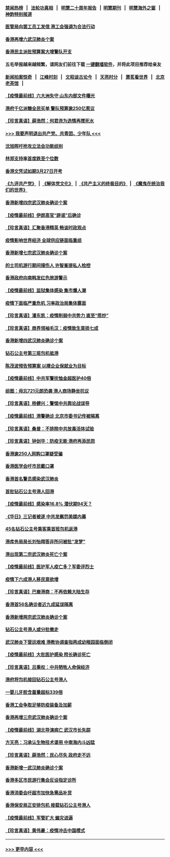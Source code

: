 #### [禁闻热榜](热点新闻.md?=0)  &nbsp;&nbsp;|&nbsp;&nbsp; [法轮功真相](https://github.com/gfw-breaker/truth/blob/master/README.md?=0) &nbsp;&nbsp;|&nbsp;&nbsp; [明慧二十周年报告](https://github.com/gfw-breaker/mh-reports/blob/master/README.md?=0) &nbsp;&nbsp;|&nbsp;&nbsp;[明慧期刊](https://github.com/gfw-breaker/mh-qikan) &nbsp;&nbsp;|&nbsp;&nbsp; [明慧海外之窗](https://github.com/gfw-breaker/mh-news/blob/master/README.md?=0) &nbsp;&nbsp;|&nbsp;&nbsp; [神韵特别报道](https://github.com/gfw-breaker/mh-news/blob/master/shenyun.md?=0)
#### [医管局向罢工员工发信 港工会强调为合法行动](../pages/nsc415/n11898870.md?t=02272031) 
#### [香港再增六武汉肺炎个案](../pages/nsc415/n11898843.md?t=02272031) 
#### [香港民主派批预算案大增警队开支](../pages/nsc415/n11898813.md?t=02272031) 
#### 五毛举报越来越频繁，请网友们前往下载 [一键翻墙软件](https://github.com/gfw-breaker/ssr-accounts)，并将此项目推荐给亲友
#### [新闻拍案惊奇](https://github.com/gfw-breaker/banned-news/blob/master/pages/link4.md) &nbsp;&nbsp;|&nbsp;&nbsp; [江峰时刻](https://github.com/gfw-breaker/banned-news/blob/master/pages/link4.md) &nbsp;&nbsp;|&nbsp;&nbsp; [文昭谈古论今](https://github.com/gfw-breaker/banned-news/blob/master/pages/link4.md) &nbsp;&nbsp;|&nbsp;&nbsp; [天亮时分](https://github.com/gfw-breaker/banned-news/blob/master/pages/link4.md) &nbsp;&nbsp;|&nbsp;&nbsp; [萧茗看世界](https://github.com/gfw-breaker/banned-news/blob/master/pages/link4.md) &nbsp;&nbsp;|&nbsp;&nbsp; [北京老茶馆](https://github.com/gfw-breaker/banned-news/blob/master/pages/link4.md) &nbsp;&nbsp;|&nbsp;&nbsp; 
#### [【疫情最前线】六大洲失守 山东内部文件曝光](../pages/nsc415/n11898455.md?t=02272031) 
#### [港府千亿派糖全民买单 警队预算逾250亿惹议](../pages/nsc415/n11898608.md?t=02272031) 
#### [【珍言真语】薛浩然：何君尧为选情再搅死水](../pages/nsc415/n11898269.md?t=02272031) 
#### [>>> 我要声明退出共产党、共青团、少年队 <<<](https://github.com/begood0513/goodnews/blob/master/quit/letter.md) 
#### [沈旭晖吁抢攻立法会功能组别](../pages/nsc415/n11896084.md?t=02272031) 
#### [林郑支持率首度跌至个位数](../pages/nsc415/n11896058.md?t=02272031) 
#### [香港文凭试如期3月27日开考](../pages/nsc415/n11896055.md?t=02272031) 
#### [《九评共产党》](https://github.com/begood0513/9ping.md/blob/master/README.md) &nbsp;|&nbsp; [《解体党文化》](../../../../jtdwh.md/blob/master/README.md)  &nbsp;|&nbsp; [《共产主义的终极目的》](../../../../gczydzjmd.md/blob/master/README.md) &nbsp;|&nbsp; [《魔鬼在统治我们的世界》](../../../../mgztzwmdsj.md/blob/master/README.md) 
#### [香港新增四宗武汉肺炎确诊个案](../pages/nsc415/n11896040.md?t=02272031) 
#### [【疫情最前线】伊朗高官“辟谣”后确诊](../pages/nsc415/n11895902.md?t=02272031) 
#### [【珍言真语】汇聚香港精英 畅谈时政观点](../pages/nsc415/n11895733.md?t=02272031) 
#### [疫情影响世界经济 全球供应链面临重组](../pages/nsc415/n11895634.md?t=02272031) 
#### [香港新增七宗武汉肺炎确诊个案](../pages/nsc415/n11893498.md?t=02272031) 
#### [的士司机游行期间撞伤人 许智峯提私人检控](../pages/nsc415/n11893483.md?t=02272031) 
#### [香港政府向南韩发红色旅游警示](../pages/nsc415/n11893398.md?t=02272031) 
#### [【疫情最前线】监狱集体感染 集市爆人潮](../pages/nsc415/n11893181.md?t=02272031) 
#### [疫情下面临严重危机  习率政治局集体露面](../pages/nsc415/n11893305.md?t=02272031) 
#### [【珍言真语】潘东凯：疫情削弱中共势力 直至“揽炒”](../pages/nsc415/n11892866.md?t=02272031) 
#### [【珍言真语】商界领袖毛汉：疫情致生意损七成](../pages/nsc415/n11890348.md?t=02272031) 
#### [香港新增四武汉肺炎确诊个案](../pages/nsc415/n11890610.md?t=02272031) 
#### [钻石公主号第三班包机抵港](../pages/nsc415/n11890645.md?t=02272031) 
#### [陈茂波预告预算案 以撑企业保就业为目标](../pages/nsc415/n11890574.md?t=02272031) 
#### [【疫情最前线】中共军警抚恤金超医护40倍](../pages/nsc415/n11890458.md?t=02272031) 
#### [组图：毋忘721元朗恐袭 港人商场静坐抗议](../pages/nsc415/n11876882.md?t=02272031) 
#### [【珍言真语】杨健兴：警惕中共舆论战误导](../pages/nsc415/n11888131.md?t=02272031) 
#### [【疫情最前线】港警确诊 北京市委书记传被隔离](../pages/nsc415/n11886872.md?t=02272031) 
#### [【珍言真语】桑普：不排除中共放毒活体试验](../pages/nsc415/n11886832.md?t=02272031) 
#### [【珍言真语】钟剑华：防疫无能 港府再添民怨](../pages/nsc415/n11884504.md?t=02272031) 
#### [香港逾250人网购口罩疑受骗](../pages/nsc415/n11884388.md?t=02272031) 
#### [香港医学会吁市民戴口罩](../pages/nsc415/n11884367.md?t=02272031) 
#### [香港首名警员感染武汉肺炎](../pages/nsc415/n11884357.md?t=02272031) 
#### [首批钻石公主号港人回港](../pages/nsc415/n11884333.md?t=02272031) 
#### [【疫情最前线】感染率16.8% 潜伏期94天？](../pages/nsc415/n11884256.md?t=02272031) 
#### [《华日》三记者被逐 中共发飙罚美媒内幕](../pages/nsc415/n11884184.md?t=02272031) 
#### [45名钻石公主号乘客乘首班包机返港](../pages/nsc415/n11881770.md?t=02272031) 
#### [港库务局局长刘怡翔答非所问被批“发梦”](../pages/nsc415/n11881752.md?t=02272031) 
#### [港出现第二宗武汉肺炎死亡个案](../pages/nsc415/n11881736.md?t=02272031) 
#### [【疫情最前线】医护军人疫亡多？军委评烈士](../pages/nsc415/n11881655.md?t=02272031) 
#### [疫情下六成港人移民意欲增](../pages/nsc415/n11881699.md?t=02272031) 
#### [【珍言真语】巴裔港商：不再依赖大陆生存](../pages/nsc415/n11881126.md?t=02272031) 
#### [香港首56名确诊者近九成延误隔离](../pages/nsc415/n11879079.md?t=02272031) 
#### [香港新增两宗武汉肺炎确诊个案](../pages/nsc415/n11879064.md?t=02272031) 
#### [钻石公主号港人或分批撤走](../pages/nsc415/n11879029.md?t=02272031) 
#### [武汉肺炎下营运艰难 港教协调查指两成幼稚园面临倒闭](../pages/nsc415/n11878989.md?t=02272031) 
#### [【疫情最前线】大批医护感染 院长确诊死亡](../pages/nsc415/n11878595.md?t=02272031) 
#### [【珍言真语】吕秉权：中共牺牲人命保经济](../pages/nsc415/n11878390.md?t=02272031) 
#### [港府将包机接回钻石公主号港人](../pages/nsc415/n11876352.md?t=02272031) 
#### [一婴儿牙胶含菌量超标339倍](../pages/nsc415/n11876336.md?t=02272031) 
#### [香港工会争取足够防疫装备及加薪](../pages/nsc415/n11876313.md?t=02272031) 
#### [香港再增三宗武汉肺炎确诊个案](../pages/nsc415/n11876297.md?t=02272031) 
#### [【疫情最前线】湖北导演病亡 武汉市长失踪](../pages/nsc415/n11876272.md?t=02272031) 
#### [方天亮：习承认生物技术谬用 中南海内斗凶猛](../pages/nsc415/n11873679.md?t=02272031) 
#### [【珍言真语】薛浩然：民心尽失 政府走不远](../pages/nsc415/n11875838.md?t=02272031) 
#### [香港新增一武汉肺炎确诊个案](../pages/nsc415/n11874044.md?t=02272031) 
#### [香港多区市民游行集会反设指定诊所](../pages/nsc415/n11874017.md?t=02272031) 
#### [香港消委会吁超市加快急需品补货](../pages/nsc415/n11874003.md?t=02272031) 
#### [香港保安局正安排包机 接载钻石公主号港人](../pages/nsc415/n11873932.md?t=02272031) 
#### [【疫情最前线】军管扩大 蝗灾进逼](../pages/nsc415/n11873780.md?t=02272031) 
#### [【珍言真语】黄伟豪：疫情冲击中国模式](../pages/nsc415/n11873482.md?t=02272031) 

----
#### [ >>> 更早内容 <<< ](../indexes/nsc415-earlier.md)
